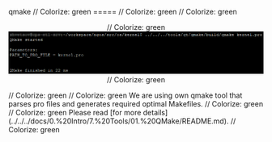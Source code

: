 qmake                                                                                                                                                                                                    // Colorize: green
=====                                                                                                                                                                                                    // Colorize: green
                                                                                                                                                                                                         // Colorize: green
<p align="center">                                                                                                                                                                                       // Colorize: green
    <img src="https://github.com/Gris87/ngos/blob/master/tools/qt/qmake/Screenshot.png?raw=true" alt="Screenshot"/>                                                                                      // Colorize: green
</p>                                                                                                                                                                                                     // Colorize: green
                                                                                                                                                                                                         // Colorize: green
We are using own qmake tool that parses pro files and generates required optimal Makefiles.                                                                                                              // Colorize: green
                                                                                                                                                                                                         // Colorize: green
Please read [for more details](../../../docs/0.%20Intro/7.%20Tools/01.%20QMake/README.md).                                                                                                               // Colorize: green
